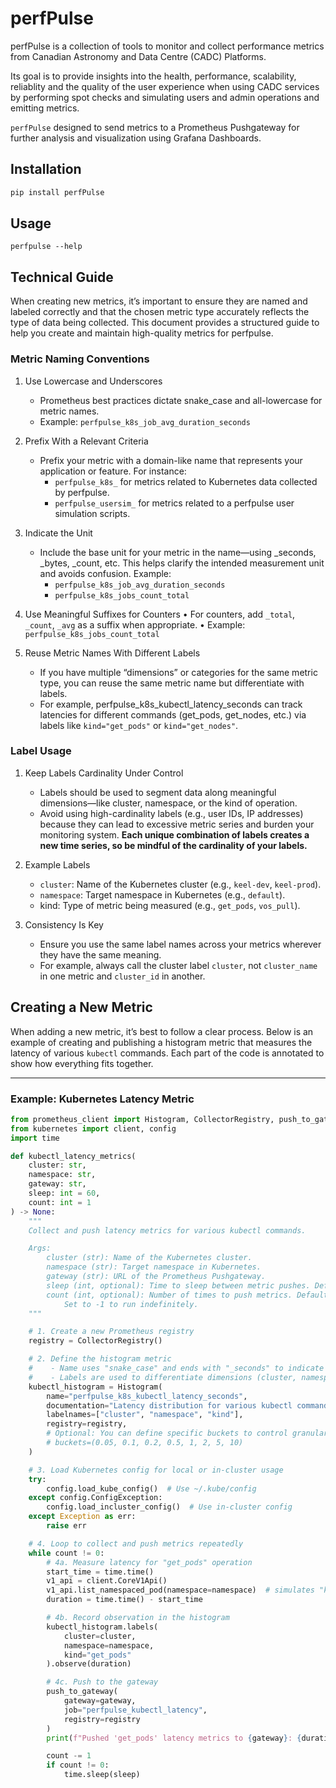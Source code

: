 # perfPulse

perfPulse is a collection of tools to monitor and collect performance metrics from Canadian Astronomy and Data Centre (CADC) Platforms.

Its goal is to provide insights into the health, performance, scalability, reliablity and the quality of the user experience when using CADC services by performing spot checks and simulating users and admin operations and emitting metrics.

`perfPulse` designed to send metrics to a Prometheus Pushgateway for further analysis and visualization using Grafana Dashboards.

## Installation

```bash
pip install perfPulse
```

## Usage

```
perfpulse --help
```

## Technical Guide

When creating new metrics, it’s important to ensure they are named and labeled correctly and that the chosen metric type accurately reflects the type of data being collected. This document provides a structured guide to help you create and maintain high-quality metrics for perfpulse.

### Metric Naming Conventions

1. Use Lowercase and Underscores
   - Prometheus best practices dictate snake_case and all-lowercase for metric names.
   - Example: `perfpulse_k8s_job_avg_duration_seconds`

2. Prefix With a Relevant Criteria
    - Prefix your metric with a domain-like name that represents your application or feature. For instance:
      - `perfpulse_k8s_` for metrics related to Kubernetes data collected by perfpulse.
      - `perfpulse_usersim_` for metrics related to a perfpulse user simulation scripts.

3. Indicate the Unit
    - Include the base unit for your metric in the name—using _seconds, _bytes, _count, etc. This helps clarify the intended measurement unit and avoids confusion. Example:
        - `perfpulse_k8s_job_avg_duration_seconds`
	    - `perfpulse_k8s_jobs_count_total`

4. Use Meaningful Suffixes for Counters
	•	For counters, add `_total`, `_count`, `_avg` as a suffix when appropriate.
	•	Example: `perfpulse_k8s_jobs_count_total`

5. Reuse Metric Names With Different Labels
    - If you have multiple “dimensions” or categories for the same metric type, you can reuse the same metric name but differentiate with labels.
    - For example, perfpulse_k8s_kubectl_latency_seconds can track latencies for different commands (get_pods, get_nodes, etc.) via labels like `kind="get_pods"` or `kind="get_nodes"`.

### Label Usage

1. Keep Labels Cardinality Under Control
   - Labels should be used to segment data along meaningful dimensions—like cluster, namespace, or the kind of operation.
   - Avoid using high-cardinality labels (e.g., user IDs, IP addresses) because they can lead to excessive metric series and burden your monitoring system. **Each unique combination of labels creates a new time series, so be mindful of the cardinality of your labels.**

2. Example Labels
    - `cluster`: Name of the Kubernetes cluster (e.g., `keel-dev`, `keel-prod`).
    - `namespace`: Target namespace in Kubernetes (e.g., `default`).
    - kind: Type of metric being measured (e.g., `get_pods`, `vos_pull`).

3. Consistency Is Key
    - Ensure you use the same label names across your metrics wherever they have the same meaning.
    - For example, always call the cluster label `cluster`, not `cluster_name` in one metric and `cluster_id` in another.

## Creating a New Metric

When adding a new metric, it’s best to follow a clear process. Below is an example of creating and publishing a histogram metric that measures the latency of various `kubectl` commands. Each part of the code is annotated to show how everything fits together.

---

### Example: Kubernetes Latency Metric

```python
from prometheus_client import Histogram, CollectorRegistry, push_to_gateway
from kubernetes import client, config
import time

def kubectl_latency_metrics(
    cluster: str,
    namespace: str,
    gateway: str,
    sleep: int = 60,
    count: int = 1
) -> None:
    """
    Collect and push latency metrics for various kubectl commands.

    Args:
        cluster (str): Name of the Kubernetes cluster.
        namespace (str): Target namespace in Kubernetes.
        gateway (str): URL of the Prometheus Pushgateway.
        sleep (int, optional): Time to sleep between metric pushes. Defaults to 60.
        count (int, optional): Number of times to push metrics. Defaults to 1.
            Set to -1 to run indefinitely.
    """

    # 1. Create a new Prometheus registry
    registry = CollectorRegistry()

    # 2. Define the histogram metric
    #    - Name uses "snake_case" and ends with "_seconds" to indicate the unit.
    #    - Labels are used to differentiate dimensions (cluster, namespace, operation).
    kubectl_histogram = Histogram(
        name="perfpulse_k8s_kubectl_latency_seconds",
        documentation="Latency distribution for various kubectl commands",
        labelnames=["cluster", "namespace", "kind"],
        registry=registry,
        # Optional: You can define specific buckets to control granularity
        # buckets=(0.05, 0.1, 0.2, 0.5, 1, 2, 5, 10)
    )

    # 3. Load Kubernetes config for local or in-cluster usage
    try:
        config.load_kube_config()  # Use ~/.kube/config
    except config.ConfigException:
        config.load_incluster_config()  # Use in-cluster config
    except Exception as err:
        raise err

    # 4. Loop to collect and push metrics repeatedly
    while count != 0:
        # 4a. Measure latency for "get_pods" operation
        start_time = time.time()
        v1_api = client.CoreV1Api()
        v1_api.list_namespaced_pod(namespace=namespace)  # simulates "kubectl get pods"
        duration = time.time() - start_time

        # 4b. Record observation in the histogram
        kubectl_histogram.labels(
            cluster=cluster,
            namespace=namespace,
            kind="get_pods"
        ).observe(duration)

        # 4c. Push to the gateway
        push_to_gateway(
            gateway=gateway,
            job="perfpulse_kubectl_latency",
            registry=registry
        )
        print(f"Pushed 'get_pods' latency metrics to {gateway}: {duration}s")

        count -= 1
        if count != 0:
            time.sleep(sleep)
```
